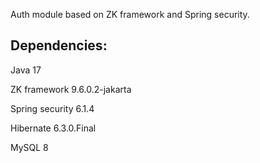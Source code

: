 Auth module based on ZK framework and Spring security.

## Dependencies:

Java 17

ZK framework 9.6.0.2-jakarta

Spring security 6.1.4

Hibernate 6.3.0.Final

MySQL 8
